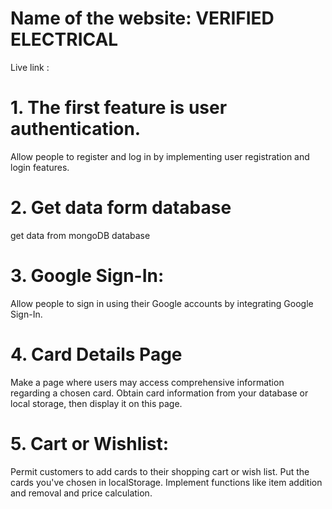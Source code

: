 # Name of the website: VERIFIED ELECTRICAL
Live link : 

# 1. The first feature is user authentication.

Allow people to register and log in by implementing user registration and login features.

# 2. Get data form database 

get data from mongoDB database

# 3. Google Sign-In:

Allow people to sign in using their Google accounts by integrating Google Sign-In.

# 4. Card Details Page

Make a page where users may access comprehensive information regarding a chosen card.
Obtain card information from your database or local storage, then display it on this page.
# 5. Cart or Wishlist:

Permit customers to add cards to their shopping cart or wish list.
Put the cards you've chosen in localStorage.
Implement functions like item addition and removal and price calculation.